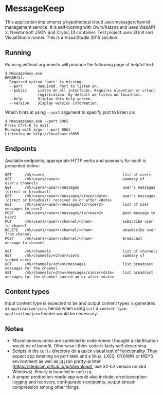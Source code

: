 # MessageKeep

This application implements a hypothetical cloud user/message/channel management service. It is self-hosting with Owin/Katana and uses WebAPI 2, NewtonSoft JSON and DryIoc DI container. Test project uses XUnit and VisualStudio runner. This is a VisualStudio 2015 solution.

## Running
Running without arguments will produce the following page of helpful text:  

    $ MessageKeep.exe
    ERROR(S):
      Required option 'port' is missing.
      --port       Required. Port to listen on.
      --public     Listen on all interfaces. Requires elevation or urlacl
                   registration. By default we listen on localhost.
      --help       Display this help screen.
      --version    Display version information.

Which hints at using `--port` argument to specify port to listen on: 

    $ MessageKeep.exe --port 8065
    Press Ctrl-Q to exit.
    Running with args: --port 8065
    Listening on http://localhost:8065

## Endpoints

Available endpoints, appropriate HTTP verbs and summary for each is presented below: 

    GET      /mk/users                                    list of users
    GET      /mk/users/<user>                             summary of user's channels
    GET      /mk/users/<user>/messages                    user's messages (direct or broadcast)
    GET      /mk/users/<user>/messages/since/<date>       user's messages (direct or broadcast) received on or after <date>
    GET      /mk/users/<user>/messages/to/<user2>         list of user messages to user2
    POST     /mk/users/<user>/messages/to/<user2>         post message to user2
    PUT      /mk/users/<user>/channel/<chan>              subscribe user to channel
    DELETE   /mk/users/<user>/channel/<chan>              unsubscibe user from channel
    POST     /mk/users/<user>/channel/<chan>              broadcast message to channel
                                                        
    GET      /mk/channels                                 list of channels
    GET      /mk/channels/<chan>/users                    summary of subbed users
    GET      /mk/channels/<chan>/messages                 list broadcast messages for the channel
    GET      /mk/channels/<chan>/messages/since/<date>    list broadcast messages for the channel posted on or after <date>

## Content types

Input content type is expected to be and output content types is generated as `application/json`, hence when using `curl` a `content-type: application/json` header would be necessary.

## Notes

- Miscellaneous notes are sprinkled in code where I thought a clarification would be of benefit. Otherwise I think code is fairly self-describing.
- Scripts in the `curl/` directory do a quick visual test of functionality. They expect app listening on port `8065` and a linux, LXSS, CYGWIN or MSYS environment as well as jq json pretty-printer (https://stedolan.github.io/jq/download/, use 32-bit version on x64 Windows). Binary is bundled in `curl/jq`.
- A proper production-ready app would also include: error/exception logging and recovery, configuration endpoints, output stream compression among other things.  